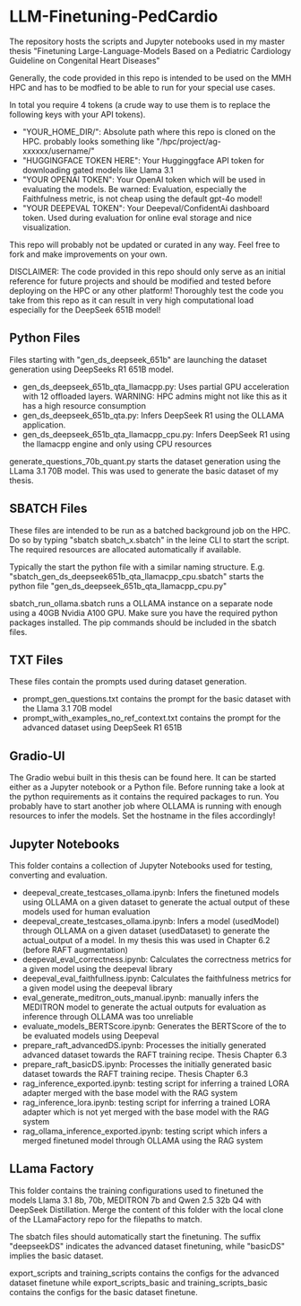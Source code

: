 # LLM-Finetuning-PedCardio
The repository hosts the scripts and Jupyter notebooks used in my master thesis "Finetuning Large-Language-Models Based on a Pediatric Cardiology Guideline on Congenital Heart Diseases"

Generally, the code provided in this repo is intended to be used on the MMH HPC and has to be modfied to be able to run for your special use cases.

In total you require 4 tokens (a crude way to use them is to replace the following keys with your API tokens).

- "YOUR_HOME_DIR/": Absolute path where this repo is cloned on the HPC. probably looks something like "/hpc/project/ag-xxxxxx/username/"
- "HUGGINGFACE TOKEN HERE": Your Hugginggface API token for downloading gated models like Llama 3.1
- "YOUR OPENAI TOKEN": Your OpenAI token which will be used in evaluating the models. Be warned: Evaluation, especially the Faithfulness metric, is not cheap using the default gpt-4o model!
- "YOUR DEEPEVAL TOKEN": Your Deepeval/ConfidentAi dashboard token. Used during evaluation for online eval storage and nice visualization.

This repo will probably not be updated or curated in any way. Feel free to fork and make improvements on your own.

DISCLAIMER:
The code provided in this repo should only serve as an initial reference for future projects and should be modified and tested before deploying on the HPC or any other platform!
Thoroughly test the code you take from this repo as it can result in very high computational load especially for the DeepSeek 651B model!

## Python Files
Files starting with "gen_ds_deepseek_651b" are launching the dataset generation using DeepSeeks R1 651B model.
- gen_ds_deepseek_651b_qta_llamacpp.py: Uses partial GPU acceleration with 12 offloaded layers. WARNING: HPC admins might not like this as it has a high resource consumption
- gen_ds_deepseek_651b_qta.py: Infers DeepSeek R1 using the OLLAMA application.
- gen_ds_deepseek_651b_qta_llamacpp_cpu.py: Infers DeepSeek R1 using the llamacpp engine and only using CPU resources

generate_questions_70b_quant.py starts the dataset generation using the LLama 3.1 70B model. This was used to generate the basic dataset of my thesis.

## SBATCH Files

These files are intended to be run as a batched background job on the HPC.
Do so by typing "sbatch sbatch_x.sbatch" in the leine CLI to start the script.
The required resources are allocated automatically if available.

Typically the start the python file with a similar naming structure.
E.g. "sbatch_gen_ds_deepseek651b_qta_llamacpp_cpu.sbatch" starts the python file "gen_ds_deepseek_651b_qta_llamacpp_cpu.py"

sbatch_run_ollama.sbatch runs a OLLAMA instance on a separate node using a 40GB Nvidia A100 GPU.
Make sure you have the required python packages installed. The pip commands should be included in the sbatch files.

## TXT Files
These files contain the prompts used during dataset generation.
- prompt_gen_questions.txt contains the prompt for the basic dataset with the Llama 3.1 70B model
- prompt_with_examples_no_ref_context.txt contains the prompt for the advanced dataset using DeepSeek R1 651B

## Gradio-UI

The Gradio webui built in this thesis can be found here. It can be started either as a Jupyter notebook or a Python file.
Before running take a look at the python requirements as it contains the required packages to run.
You probably have to start another job where OLLAMA is running with enough resources to infer the models.
Set the hostname in the files accordingly!

## Jupyter Notebooks
This folder contains a collection of Jupyter Notebooks used for testing, converting and evaluation.

- deepeval_create_testcases_ollama.ipynb: Infers the finetuned models using OLLAMA on a given dataset to generate the actual output of these models used for human evaluation
- deepeval_create_testcases_ollama.ipynb: Infers a model (usedModel) through OLLAMA on a given dataset (usedDataset) to generate the actual_output of a model. In my thesis this was used in Chapter 6.2 (before RAFT augmentation)
- deepeval_eval_correctness.ipynb: Calculates the correctness metrics for a given model using the deepeval library
- deepeval_eval_faithfullness.ipynb: Calculates the faithfulness metrics for a given model using the deepeval library
- eval_generate_meditron_outs_manual.ipynb: manually infers the MEDITRON model to generate the actual outputs for evaluation as inference through OLLAMA was too unreliable
- evaluate_models_BERTScore.ipynb: Generates the BERTScore of the to be evaluated models using Deepeval
- prepare_raft_advancedDS.ipynb: Processes the initially generated advanced dataset towards the RAFT training recipe. Thesis Chapter 6.3
- prepare_raft_basicDS.ipynb: Processes the initially generated basic dataset towards the RAFT training recipe. Thesis Chapter 6.3
- rag_inference_exported.ipynb: testing script for inferring a trained LORA adapter merged with the base model with the RAG system
- rag_inference_lora.ipynb: testing script for inferring a trained LORA adapter which is not yet merged with the base model with the RAG system
- rag_ollama_inference_exported.ipynb: testing script which infers a merged finetuned model through OLLAMA using the RAG system

## LLama Factory

This folder contains the training configurations used to finetuned the models Llama 3.1 8b, 70b, MEDITRON 7b and Qwen 2.5 32b Q4 with DeepSeek Distillation.
Merge the content of this folder with the local clone of the LLamaFactory repo for the filepaths to match.

The sbatch files should automatically start the finetuning.
The suffix "deepseekDS" indicates the advanced dataset finetuning, while "basicDS" implies the basic dataset.

export_scripts and training_scripts contains the configs for the advanced dataset finetune while export_scripts_basic and training_scripts_basic contains the configs for the basic dataset finetune.
